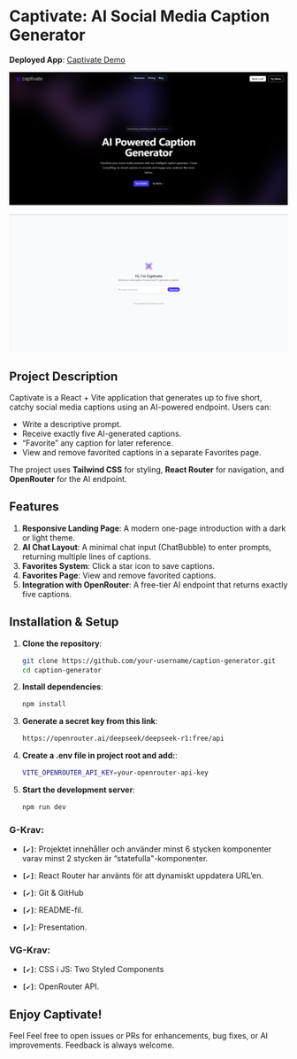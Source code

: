 # Captivate: AI Social Media Caption Generator

**Deployed App**: [Captivate Demo](https://caption-generator-xi.vercel.app/)

![Captivate Demo]("../../src/assets/documentation/app.png)

![Captivate Demo]("../../src/assets/documentation/chat.png)



## Project Description
Captivate is a React + Vite application that generates up to five short, catchy social media captions using an AI-powered endpoint. Users can:
- Write a descriptive prompt.
- Receive exactly five AI-generated captions.
- “Favorite” any caption for later reference.
- View and remove favorited captions in a separate Favorites page.

The project uses **Tailwind CSS** for styling, **React Router** for navigation, and **OpenRouter** for the AI endpoint.

## Features
1. **Responsive Landing Page**: A modern one-page introduction with a dark or light theme.
2. **AI Chat Layout**: A minimal chat input (ChatBubble) to enter prompts, returning multiple lines of captions.
3. **Favorites System**: Click a star icon to save captions.
4. **Favorites Page**: View and remove favorited captions.
5. **Integration with OpenRouter**: A free-tier AI endpoint that returns exactly five captions.

## Installation & Setup
1. **Clone the repository**:
   ```bash
   git clone https://github.com/your-username/caption-generator.git
   cd caption-generator

2. **Install dependencies**:
   ```bash
   npm install
   ```

3. **Generate a secret key from this link**:
   ```bash
   https://openrouter.ai/deepseek/deepseek-r1:free/api

4. **Create a .env file in project root and add:**:
   ```bash
   VITE_OPENROUTER_API_KEY=your-openrouter-api-key
   ```

5. **Start the development server**:
   ```bash
   npm run dev
   ```

### G-Krav:

- **`[✔️]`**: Projektet innehåller och använder minst 6 stycken komponenter varav minst 2 stycken är “statefulla"-komponenter.

- **`[✔️]`**: React Router har använts för att dynamiskt uppdatera URL’en.

- **`[✔️]`**: Git & GitHub

- **`[✔️]`**: README-fil.

- **`[✔️]`**: Presentation.


### VG-Krav:

- **`[✔️]`**: CSS i JS: Two Styled Components

- **`[✔️]`**: OpenRouter API.


## Enjoy Captivate!
Feel Feel free to open issues or PRs for enhancements, bug fixes, or AI improvements. Feedback is always welcome.
